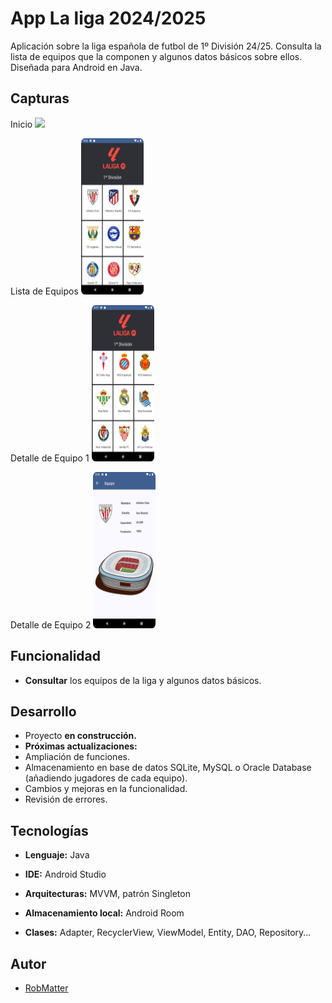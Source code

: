 
# App La liga 2024/2025

Aplicación sobre la liga española de futbol de 1º División 24/25.
Consulta la lista de equipos que la componen y algunos datos básicos sobre ellos.
Diseñada para Android en Java.



## Capturas
Inicio
 <img src="app/src/main/capturas/Captura1.png"  width="250">

Lista de Equipos
 <img src="app/src/main/capturas/Captura2.png"  width="100" height="250" >

Detalle de Equipo 1
 <img src="app/src/main/capturas/Captura3.png"  width="100" height="250">

Detalle de Equipo 2
 <img src="app/src/main/capturas/Captura4.png"  width="100" height="250">






## Funcionalidad

- **Consultar** los equipos de la liga y algunos datos básicos.







## Desarrollo

- Proyecto **en construcción.**
- **Próximas actualizaciones:** 
- Ampliación de funciones.
- Almacenamiento en base de datos SQLite, MySQL o Oracle Database (añadiendo jugadores de cada equipo). 
- Cambios y mejoras en la funcionalidad. 
- Revisión de errores.

## Tecnologías

- **Lenguaje:** Java

- **IDE:** Android Studio

- **Arquitecturas:** MVVM,  patrón Singleton

- **Almacenamiento local:** Android Room

- **Clases:**  Adapter, RecyclerView, ViewModel, Entity, DAO, Repository...











## Autor

- [RobMatter](https:/https://github.com/RobMatter/)

